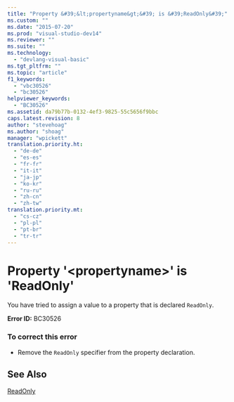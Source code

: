 ```yaml
---
title: "Property &#39;&lt;propertyname&gt;&#39; is &#39;ReadOnly&#39;"
ms.custom: ""
ms.date: "2015-07-20"
ms.prod: "visual-studio-dev14"
ms.reviewer: ""
ms.suite: ""
ms.technology: 
  - "devlang-visual-basic"
ms.tgt_pltfrm: ""
ms.topic: "article"
f1_keywords: 
  - "vbc30526"
  - "bc30526"
helpviewer_keywords: 
  - "BC30526"
ms.assetid: da79b77b-0132-4ef3-9825-55c5656f9bbc
caps.latest.revision: 8
author: "stevehoag"
ms.author: "shoag"
manager: "wpickett"
translation.priority.ht: 
  - "de-de"
  - "es-es"
  - "fr-fr"
  - "it-it"
  - "ja-jp"
  - "ko-kr"
  - "ru-ru"
  - "zh-cn"
  - "zh-tw"
translation.priority.mt: 
  - "cs-cz"
  - "pl-pl"
  - "pt-br"
  - "tr-tr"
---
```

# Property &#39;&lt;propertyname&gt;&#39; is &#39;ReadOnly&#39;
You have tried to assign a value to a property that is declared `ReadOnly`.  
  
 **Error ID:** BC30526  
  
### To correct this error  
  
-   Remove the `ReadOnly` specifier from the property declaration.  
  
## See Also  
 [ReadOnly](../../visual-basic\language-reference\modifiers/readonly.md)